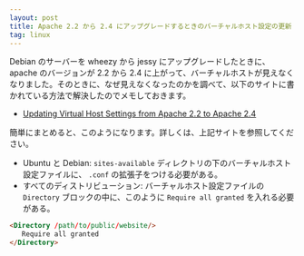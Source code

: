```yaml
---
layout: post
title: Apache 2.2 から 2.4 にアップグレードするときのバーチャルホスト設定の更新
tag: linux
---
```

Debian のサーバーを wheezy から jessy にアップグレードしたときに、apache のバージョンが 2.2 から 2.4 に上がって、バーチャルホストが見えなくなりました。そのときに、なぜ見えなくなったのかを調べて、以下のサイトに書かれている方法で解決したのでメモしておきます。

- [Updating Virtual Host Settings from Apache 2.2 to Apache 2.4](https://www.linode.com/docs/security/upgrading/updating-virtual-host-settings-from-apache-2-2-to-apache-2-4)

簡単にまとめると、このようになります。詳しくは、上記サイトを参照してください。

- Ubuntu と Debian: ```sites-available``` ディレクトリの下のバーチャルホスト設定ファイルに、 ```.conf``` の拡張子をつける必要がある。
- すべてのディストリビューション: バーチャルホスト設定ファイルの ```Directory``` ブロックの中に、このように ```Require all granted``` を入れる必要がある。

~~~ html
<Directory /path/to/public/website/>
   Require all granted
</Directory>
~~~
	